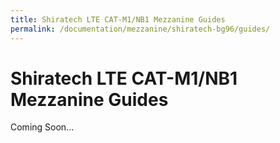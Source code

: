 ```yaml
---
title: Shiratech LTE CAT-M1/NB1 Mezzanine Guides
permalink: /documentation/mezzanine/shiratech-bg96/guides/
---
```


# Shiratech LTE CAT-M1/NB1 Mezzanine Guides

Coming Soon...